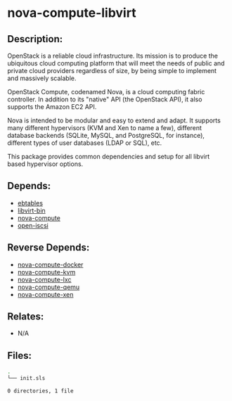 # nova-compute-libvirt

## Description:

OpenStack is a reliable cloud infrastructure. Its mission is to produce the ubiquitous cloud computing platform that will meet the needs of public and private cloud providers regardless of size, by being simple to implement and massively scalable.

OpenStack Compute, codenamed Nova, is a cloud computing fabric controller. In addition to its "native" API (the OpenStack API), it also supports the Amazon EC2 API.

Nova is intended to be modular and easy to extend and adapt. It supports many different hypervisors (KVM and Xen to name a few), different database backends (SQLite, MySQL, and PostgreSQL, for instance), different types of user databases (LDAP or SQL), etc.

This package provides common dependencies and setup for all libvirt based hypervisor options.

## Depends:

  -  [ebtables](/salt/ebtables)
  -  [libvirt-bin](/salt/libvirt-bin)
  -  [nova-compute](/salt/nova-compute)
  -  [open-iscsi](/salt/open-iscsi)

## Reverse Depends:

  -  [nova-compute-docker](/salt/nova-compute-docker)
  -  [nova-compute-kvm](/salt/nova-compute-kvm)
  -  [nova-compute-lxc](/salt/nova-compute-lxc)
  -  [nova-compute-qemu](/salt/nova-compute-qemu)
  -  [nova-compute-xen](/salt/nova-compute-xen)

## Relates:

  -  N/A

## Files:

```bash
.
└── init.sls

0 directories, 1 file
```
